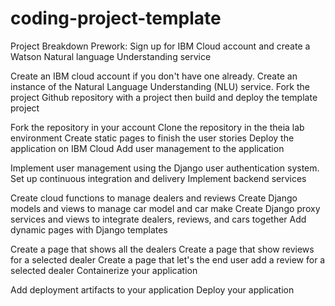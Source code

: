 # coding-project-template

Project Breakdown
Prework: Sign up for IBM Cloud account and create a Watson Natural language Understanding service

Create an IBM cloud account if you don't have one already.
Create an instance of the Natural Language Understanding (NLU) service.
Fork the project Github repository with a project then build and deploy the template project

Fork the repository in your account
Clone the repository in the theia lab environment
Create static pages to finish the user stories
Deploy the application on IBM Cloud
Add user management to the application

Implement user management using the Django user authentication system.
Set up continuous integration and delivery
Implement backend services

Create cloud functions to manage dealers and reviews
Create Django models and views to manage car model and car make
Create Django proxy services and views to integrate dealers, reviews, and cars together
Add dynamic pages with Django templates

Create a page that shows all the dealers
Create a page that show reviews for a selected dealer
Create a page that let's the end user add a review for a selected dealer
Containerize your application

Add deployment artifacts to your application
Deploy your application
